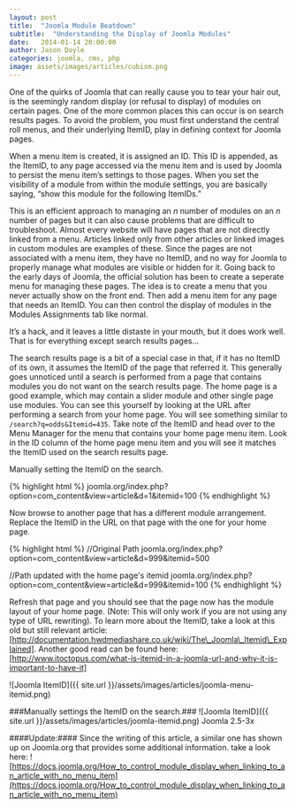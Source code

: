 ```yaml
---
layout: post
title:  "Joomla Module Beatdown"
subtitle:  "Understanding the Display of Joomla Modules"
date:   2014-01-14 20:00:00
author: Jason Doyle
categories: joomla, cms, php
image: assets/images/articles/cubism.png
---
```



One of the quirks of Joomla that can really cause you to tear your hair out, is the seemingly random display (or refusal to display) of modules on certain pages. One of the more common places this can occur is on search results pages. To avoid the problem, you must first understand the central roll menus, and their underlying ItemID, play in defining context for Joomla pages.

When a menu item is created, it is assigned an ID. This ID is appended, as the ItemID, to any page accessed via the menu item and is used by Joomla to persist the menu item’s settings to those pages. When you set the visibility of a module from within the module settings, you are basically saying, “show this module for the following ItemIDs.”

This is an efficient approach to managing an _n_ number of modules on an _n_ number of pages but it can also cause problems that are difficult to troubleshoot. Almost every website will have pages that are not directly linked from a menu. Articles linked only from other articles or linked images in custom modules are examples of these. Since the pages are not associated with a menu item, they have no ItemID, and no way for Joomla to properly manage what modules are visible or hidden for it. Going back to the early days of Joomla, the official solution has been to create a seperate menu for managing these pages. The idea is to create a menu that you never actually show on the front end. Then add a menu item for any page that needs an ItemID.  You can then control the display of modules in the Modules Assignments tab like normal.

It’s a hack, and it leaves a little distaste in your mouth, but it does work well. That is for everything except search results pages…

The search results page is a bit of a special case in that, if it has no ItemID of its own, it assumes the ItemID of the page that referred it. This generally goes unnoticed until a search is performed from a page that contains modules you do not want on the search results page. The home page is a good example, which may contain a slider module and other single page use modules. You can see this yourself by looking at the URL after performing a search from your home page. You will see something similar to `/search?q=odds&Itemid=435`. Take note of the ItemID and head over to the Menu Manager for the menu that contains your home page menu item. Look in the ID column of the home page menu item and you will see it matches the ItemID used on the search results page.


Manually setting the ItemID on the search.

{% highlight html %}
  joomla.org/index.php?option=com_content&view=article&d=1&itemid=100
{% endhighlight %}

Now browse to another page that has a different module arrangement. Replace the ItemID in the URL on that page with the one for your home page.

{% highlight html %}
  //Original Path
  joomla.org/index.php?option=com_content&view=article&d=999&itemid=500

  //Path updated with the home page's itemid
  joomla.org/index.php?option=com_content&view=article&d=999&itemid=100
{% endhighlight %}

Refresh that page and you should see that the page now has the module layout of your home page. (Note: This will only work if you are not using any type of URL rewriting). To learn more about the ItemID, take a look at this old but still relevant article: [http://documentation.hwdmediashare.co.uk/wiki/The\_Joomla\_Itemid\_Explained]. Another good read can be found here: [http://www.itoctopus.com/what-is-itemid-in-a-joomla-url-and-why-it-is-important-to-have-it]


![Joomla ItemID]({{ site.url }}/assets/images/articles/joomla-menu-itemid.png)

###Manually settings the ItemID on the search.###
![Joomla ItemID]({{ site.url }}/assets/images/articles/joomla-itemid.png)
Joomla 2.5-3x

####Update:####
Since the writing of this article, a similar one has shown up on Joomla.org that provides some additional information. take a look here:
![https://docs.joomla.org/How_to_control_module_display_when_linking_to_an_article_with_no_menu_item](https://docs.joomla.org/How_to_control_module_display_when_linking_to_an_article_with_no_menu_item)
